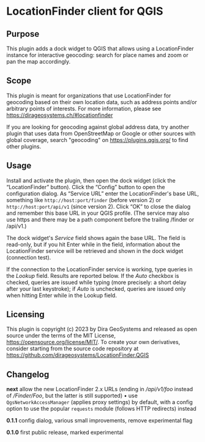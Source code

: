 
# LocationFinder client for QGIS

## Purpose

This plugin adds a dock widget to QGIS that allows using
a LocationFinder instance for interactive geocoding:
search for place names and zoom or pan the map accordingly.

## Scope

This plugin is meant for organizations that use LocationFinder
for geocoding based on their own location data, such as address
points and/or arbitrary points of interests. For more information,
please see <https://dirageosystems.ch/#locationfinder>

If you are looking for geocoding against global address data,
try another plugin that uses data from OpenStreetMap or Google
or other sources with global coverage, search "geocoding" on
<https://plugins.qgis.org/> to find other plugins.

## Usage

Install and activate the plugin, then open the dock widget
(click the “LocationFinder” button). Click the “Config” button
to open the configuration dialog. As “Service URL” enter the
LocationFinder's base URL, something like `http://host:port/finder`
(before version 2) or `http://host:port/api/v1` (since version 2).
Click “OK” to close the dialog and remember this base URL in your
QGIS profile. (The service may also use https and there may be
a path component before the trailing /finder or /api/v1.)

The dock widget's *Service* field shows again the base URL.
The field is read-only, but if you hit Enter while in the
field, information about the LocationFinder service will be
retrieved and shown in the dock widget (connection test).

If the connection to the LocationFinder service is working,
type queries in the *Lookup* field. Results are reported
below. If the *Auto* checkbox is checked, queries are
issued while typing (more precisely: a short delay after
your last keystroke); if *Auto* is unchecked, queries are
issued only when hitting Enter while in the Lookup field.

## Licensing

This plugin is copyright (c) 2023 by Dira GeoSystems and
released as open source under the terms of the MIT License,
<https://opensource.org/license/MIT/>. To create your own
derivatives, consider starting from the source code repository
at <https://github.com/dirageosystems/LocationFinder.QGIS>

## Changelog

**next** allow the new LocationFinder 2.x URLs (ending in
*/api/v1/foo* instead of */Finder/Foo*, but the latter is
still supported) • use `QgsNetworkAccessManager` (applies proxy
settings) by default, with a config option to use the popular
`requests` module (follows HTTP redirects) instead

**0.1.1** config dialog, various small improvements, remove
experimental flag

**0.1.0** first public release, marked experimental
